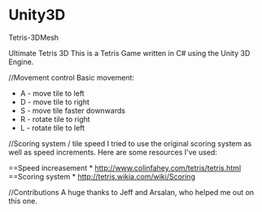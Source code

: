 # Unity3D
Tetris-3DMesh

Ultimate Tetris 3D
This is a Tetris Game written in C# using the Unity 3D Engine. 

//Movement control
Basic movement:

* A - move tile to left
* D - move tile to right
* S - move tile faster downwards
* R - rotate tile to right
* L - rotate tile to left

//Scoring system / tile speed
I tried to use the original scoring system as well as speed increments. Here are some resources I've used:
 
==Speed increasement
	* http://www.colinfahey.com/tetris/tetris.html
==Scoring system
	* http://tetris.wikia.com/wiki/Scoring 

//Contributions
A huge thanks to Jeff and Arsalan, who helped me out on this one.
